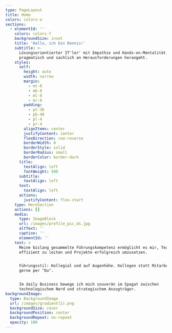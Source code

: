 ```yaml
---
type: PageLayout
title: Home
colors: colors-a
sections:
  - elementId: ''
    colors: colors-f
    backgroundSize: inset
    title: 'Hallo, ich bin Dennis!'
    subtitle: >-
      Lösungsorientierter IT'ler' mit Empathie und Hands-on-Mentalität, der
      pragmatisch und sachlich an Herausforderungen herangeht.
    styles:
      self:
        height: auto
        width: narrow
        margin:
          - mt-0
          - mb-0
          - ml-0
          - mr-0
        padding:
          - pt-36
          - pb-48
          - pl-4
          - pr-4
        alignItems: center
        justifyContent: center
        flexDirection: row-reverse
        borderWidth: 0
        borderStyle: solid
        borderRadius: small
        borderColor: border-dark
      title:
        textAlign: left
        fontWeight: 500
      subtitle:
        textAlign: left
      text:
        textAlign: left
      actions:
        justifyContent: flex-start
    type: HeroSection
    actions: []
    media:
      type: ImageBlock
      url: /images/profile_pic_ds.jpg
      altText: ''
      caption: ''
      elementId: ''
    text: >
      Meine bislang gesammelte Führungskompetenz ermöglicht es mir, Teams
      effizient zu leiten und Projekte erfolgreich umzusetzen.


      Führungsstil: Kollegial und auf Augenhöhe. Kollegen statt Mitarbeiter &
      gerne per "Du".


      Im daily Business bewege ich mich souverän im Spagat zwischen
      technologischem Nerd und strategischem Anzugträger.
backgroundImage:
  type: BackgroundImage
  url: /images/gradient(2).png
  backgroundSize: cover
  backgroundPosition: center
  backgroundRepeat: no-repeat
  opacity: 100
---
```

